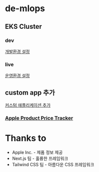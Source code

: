 # de-mlops

## EKS Cluster

### dev
[개발환경 설정](docs/README_infradev.md)

### live
[운영환경 설정](docs/README_infralive.md)

## custom app 추가
[커스텀 애플리케이션 추가](docs/custom-app-setup-guide.md)

### [Apple Product Price Tracker](https://github.com/cdkkim/de-mlops/tree/main/webapp)

# Thanks to
- Apple Inc. - 제품 정보 제공
- Next.js 팀 - 훌륭한 프레임워크
- Tailwind CSS 팀 - 아름다운 CSS 프레임워크 
